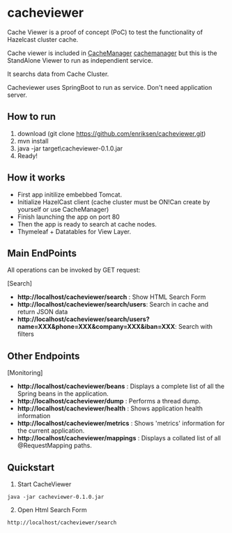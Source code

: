 # cacheviewer

Cache Viewer is a proof of concept (PoC) to test the functionality of Hazelcast cluster cache.

Cache viewer is included in [CacheManager] [cachemanager] but this is the StandAlone Viewer to run as independient service.

It searchs data from Cache Cluster.

Cacheviewer uses SpringBoot to run as service. Don't need application server.

## How to run

1. download (git clone https://github.com/enriksen/cacheviewer.git)
2. mvn install
3. java -jar target\cacheviewer-0.1.0.jar
4. Ready!
 
## How it works
* First app initilize embebbed Tomcat. 
* Initialize HazelCast client (cache cluster must be ON!Can create by yourself or use CacheManager)
* Finish launching the app on port 80
* Then the app is ready to search at cache nodes.
* Thymeleaf + Datatables for View Layer.


## Main EndPoints

All operations can be invoked by GET request:

[Search]
* **http://localhost/cacheviewer/search** : Show HTML Search Form
* **http://localhost/cacheviewer/search/users**: Search in cache and return JSON data
* **http://localhost/cacheviewer/search/users?name=XXX&phone=XXX&company=XXX&iban=XXX**: Search with filters


## Other Endpoints

[Monitoring]
* **http://localhost/cacheviewer/beans** : Displays a complete list of all the Spring beans in the application.
* **http://localhost/cacheviewer/dump** : Performs a thread dump.
* **http://localhost/cacheviewer/health** : Shows application health information
* **http://localhost/cacheviewer/metrics** : Shows 'metrics' information for the current application.
* **http://localhost/cacheviewer/mappings** : Displays a collated list of all @RequestMapping paths.



## Quickstart

1. Start CacheViewer
```
java -jar cacheviewer-0.1.0.jar
```

2. Open Html Search Form
```
http://localhost/cacheviewer/search
```


[cachemanager]: <https://github.com/enriksen/cachemanager>